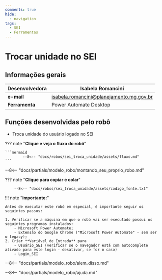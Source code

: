 ```yaml
---
comments: true
hide:
  - navigation
tags:
  - SEI
  - Ferramentas
---
```


# Trocar unidade no SEI


## Informações gerais

| **Desenvolvedora**| Isabela Romancini  |
| ----------- | ------------------------------------ |
| **e-mail**       | isabela.romancini@planejamento.mg.gov.br|
| **Ferramenta**    | Power Automate Desktop |

## Funções desenvolvidas pelo robô

- Troca unidade do usuário logado no SEI

??? note "**Clique e veja o fluxo do robô**"

    ```mermaid
            --8<-- "docs/robos/sei_troca_unidade/assets/fluxo.md"
    ```

--8<-- "docs/partials/modelo_robo/montando_seu_proprio_robo.md"

??? note "**Clique para copiar e colar**"

        --8<-- "docs/robos/sei_troca_unidade/assets/codigo_fonte.txt"

!!! note "**Importante:**"

    Antes de executar este robô em especial, é importante seguir os seguintes passos:

    1. Verificar se a máquina em que o robô vai ser executado possui os seguintes programas instalados:
        - Microsoft Power Automate;
        - Extensão do Google Chrome ("Microsoft Power Automate" - sem ser o legacy);
    2. Criar **Variável de Entrada** para
        - Usuário_SEI (verificar se o navegador está com autocomplete ativado para este login - desativar, se for o caso)
        - Login_SEI


--8<-- "docs/partials/modelo_robo/alem_disso.md"

--8<-- "docs/partials/modelo_robo/ajuda.md"
